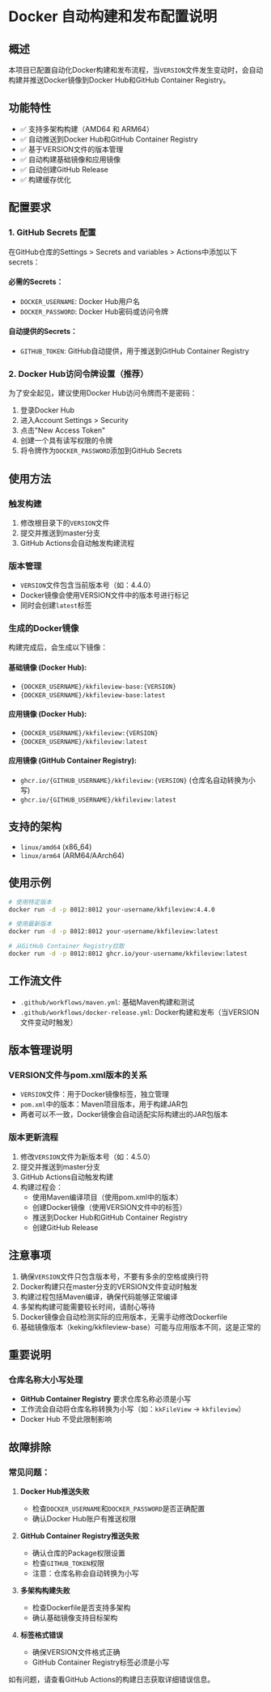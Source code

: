 # Docker 自动构建和发布配置说明

## 概述

本项目已配置自动化Docker构建和发布流程，当`VERSION`文件发生变动时，会自动构建并推送Docker镜像到Docker Hub和GitHub Container Registry。

## 功能特性

- ✅ 支持多架构构建（AMD64 和 ARM64）
- ✅ 自动推送到Docker Hub和GitHub Container Registry
- ✅ 基于VERSION文件的版本管理
- ✅ 自动构建基础镜像和应用镜像
- ✅ 自动创建GitHub Release
- ✅ 构建缓存优化

## 配置要求

### 1. GitHub Secrets 配置

在GitHub仓库的Settings > Secrets and variables > Actions中添加以下secrets：

#### 必需的Secrets：
- `DOCKER_USERNAME`: Docker Hub用户名
- `DOCKER_PASSWORD`: Docker Hub密码或访问令牌

#### 自动提供的Secrets：
- `GITHUB_TOKEN`: GitHub自动提供，用于推送到GitHub Container Registry

### 2. Docker Hub访问令牌设置（推荐）

为了安全起见，建议使用Docker Hub访问令牌而不是密码：

1. 登录Docker Hub
2. 进入Account Settings > Security
3. 点击"New Access Token"
4. 创建一个具有读写权限的令牌
5. 将令牌作为`DOCKER_PASSWORD`添加到GitHub Secrets

## 使用方法

### 触发构建

1. 修改根目录下的`VERSION`文件
2. 提交并推送到master分支
3. GitHub Actions会自动触发构建流程

### 版本管理

- `VERSION`文件包含当前版本号（如：4.4.0）
- Docker镜像会使用VERSION文件中的版本号进行标记
- 同时会创建`latest`标签

### 生成的Docker镜像

构建完成后，会生成以下镜像：

#### 基础镜像 (Docker Hub):
- `{DOCKER_USERNAME}/kkfileview-base:{VERSION}`
- `{DOCKER_USERNAME}/kkfileview-base:latest`

#### 应用镜像 (Docker Hub):
- `{DOCKER_USERNAME}/kkfileview:{VERSION}`
- `{DOCKER_USERNAME}/kkfileview:latest`

#### 应用镜像 (GitHub Container Registry):
- `ghcr.io/{GITHUB_USERNAME}/kkfileview:{VERSION}` (仓库名自动转换为小写)
- `ghcr.io/{GITHUB_USERNAME}/kkfileview:latest`

## 支持的架构

- `linux/amd64` (x86_64)
- `linux/arm64` (ARM64/AArch64)

## 使用示例

```bash
# 使用特定版本
docker run -d -p 8012:8012 your-username/kkfileview:4.4.0

# 使用最新版本
docker run -d -p 8012:8012 your-username/kkfileview:latest

# 从GitHub Container Registry拉取
docker run -d -p 8012:8012 ghcr.io/your-username/kkfileview:latest
```

## 工作流文件

- `.github/workflows/maven.yml`: 基础Maven构建和测试
- `.github/workflows/docker-release.yml`: Docker构建和发布（当VERSION文件变动时触发）

## 版本管理说明

### VERSION文件与pom.xml版本的关系

- `VERSION`文件：用于Docker镜像标签，独立管理
- `pom.xml`中的版本：Maven项目版本，用于构建JAR包
- 两者可以不一致，Docker镜像会自动适配实际构建出的JAR包版本

### 版本更新流程

1. 修改`VERSION`文件为新版本号（如：4.5.0）
2. 提交并推送到master分支
3. GitHub Actions自动触发构建
4. 构建过程会：
   - 使用Maven编译项目（使用pom.xml中的版本）
   - 创建Docker镜像（使用VERSION文件中的标签）
   - 推送到Docker Hub和GitHub Container Registry
   - 创建GitHub Release

## 注意事项

1. 确保`VERSION`文件只包含版本号，不要有多余的空格或换行符
2. Docker构建只在master分支的VERSION文件变动时触发
3. 构建过程包括Maven编译，确保代码能够正常编译
4. 多架构构建可能需要较长时间，请耐心等待
5. Docker镜像会自动检测实际的应用版本，无需手动修改Dockerfile
6. 基础镜像版本（keking/kkfileview-base）可能与应用版本不同，这是正常的

## 重要说明

### 仓库名称大小写处理

- **GitHub Container Registry** 要求仓库名称必须是小写
- 工作流会自动将仓库名称转换为小写（如：`kkFileView` → `kkfileview`）
- Docker Hub 不受此限制影响

## 故障排除

### 常见问题：

1. **Docker Hub推送失败**
   - 检查`DOCKER_USERNAME`和`DOCKER_PASSWORD`是否正确配置
   - 确认Docker Hub账户有推送权限

2. **GitHub Container Registry推送失败**
   - 确认仓库的Package权限设置
   - 检查`GITHUB_TOKEN`权限
   - 注意：仓库名称会自动转换为小写

3. **多架构构建失败**
   - 检查Dockerfile是否支持多架构
   - 确认基础镜像支持目标架构

4. **标签格式错误**
   - 确保VERSION文件格式正确
   - GitHub Container Registry标签必须是小写

如有问题，请查看GitHub Actions的构建日志获取详细错误信息。
